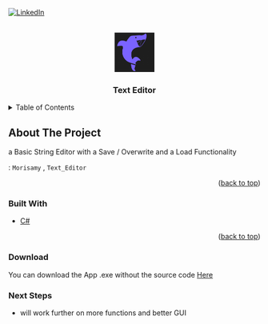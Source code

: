 
[![LinkedIn][linkedin-shield]][linkedin-url]



<!-- PROJECT LOGO -->
<br />
<div align="center">
  <a href="https://github.com/Morisamy/Text-Editor">
    <img src="https://github.com/Morisamy/LoginModernUI/blob/master/LoginModernUI/Images/2.PNG" alt="Logo" width="80" height="80">
  </a>

<h3 align="center">Text Editor</h3>

  
</div>



<!-- TABLE OF CONTENTS -->
<details>
  <summary>Table of Contents</summary>
  <ol>
    <li>
      <a href="#about-the-project">About The Project</a>
      <ul>
        <li><a href="#built-with">Built With</a></li>
        <li>
         <a href="#download">Download</a></li>
      </ul>
    </li>
    </li>
     <li>
      <a href="#next-steps">Next Steps</a>
  </li>
  </ol>
</details>



<!-- ABOUT THE PROJECT -->
## About The Project


a Basic String Editor with a Save / Overwrite and a Load Functionality


: `Morisamy` , `Text_Editor`

<p align="right">(<a href="#top">back to top</a>)</p>


### Built With

* [C#](https://dotnet.microsoft.com/apps/aspnet/web-apps/)

<p align="right">(<a href="#top">back to top</a>)</p>

### Download

You can download the App .exe without the source code [Here](https://github.com/Morisamy/Text-Editor/raw/main/bin/Debug/textEditor.exe)

### Next Steps

* will work further on more functions and better GUI 



<!-- MARKDOWN LINKS & IMAGES -->
<!-- https://www.markdownguide.org/basic-syntax/#reference-style-links -->

[linkedin-shield]: https://img.shields.io/badge/-LinkedIn-black.svg?style=for-the-badge&logo=linkedin&colorB=555
[linkedin-url]: https://eg.linkedin.com/in/mohamed-samy92

